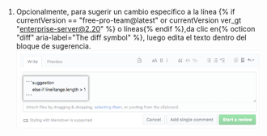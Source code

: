 1. Opcionalmente, para sugerir un cambio específico a la línea {% if currentVersion == "free-pro-team@latest" or currentVersion ver_gt "enterprise-server@2.20" %} o líneas{% endif %},da clic en{% octicon "diff" aria-label="The diff symbol" %}, luego edita el texto dentro del bloque de sugerencia. ![Bloque de sugerencia](/assets/images/help/pull_requests/suggestion-block.png)
